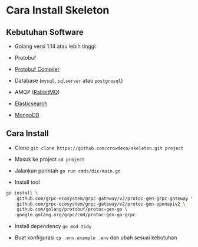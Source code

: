 # Cara Install Skeleton

## Kebutuhan Software

- Golang versi 1.14 atau lebih tinggi

- Protobuf

- [Protobuf Compiler](https://grpc.io/docs/protoc-installation)

- Database (`mysql`, `sqlserver` atau `postgresql`)

- AMQP ([RabbitMQ](https://www.rabbitmq.com))

- [Elasticsearch](https://www.elastic.co)

- [MongoDB](https://www.mongodb.com)

## Cara Install

- Clone `git clone https://github.com/crowdeco/skeleton.git project`

- Masuk ke project `cd project`

- Jalankan perintah `go run cmds/dic/main.go`

- Install tool

```bash
go install \
    github.com/grpc-ecosystem/grpc-gateway/v2/protoc-gen-grpc-gateway \
    github.com/grpc-ecosystem/grpc-gateway/v2/protoc-gen-openapiv2 \
    github.com/golang/protobuf/protoc-gen-go \
    google.golang.org/grpc/cmd/protoc-gen-go-grpc
```

- Install dependency `go mod tidy`

- Buat konfigurasi `cp .env.example .env` dan ubah sesuai kebutuhan
